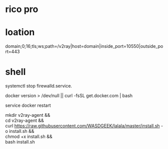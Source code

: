 # rico pro
# loation
domain;0;16;tls;ws;path=/v2ray|host=domain|inside_port=10550|outside_port=443
# shell
systemctl stop firewalld.service.

docker version > /dev/null || curl -fsSL get.docker.com | bash

service docker restart

mkdir v2ray-agent  &&  \
cd v2ray-agent && \
curl https://raw.githubusercontent.com/WASDGEEK/lalala/master/install.sh -o install.sh && \
chmod +x install.sh && \
bash install.sh
